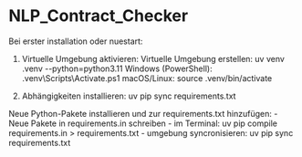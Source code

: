 # NLP_Contract_Checker

Bei erster installation oder nuestart:
1. Virtuelle Umgebung aktivieren:
Virtuelle Umgebung erstellen:
uv venv .venv --python=python3.11
Windows (PowerShell):
.venv\Scripts\Activate.ps1
macOS/Linux:
source .venv/bin/activate



2. Abhängigkeiten installieren:
uv pip sync requirements.txt

Neue Python-Pakete installieren und zur requirements.txt hinzufügen:
    - Neue Pakete in requirements.in schreiben
    - im Terminal: 
        uv pip compile requirements.in > requirements.txt
    - umgebung syncronisieren: 
        uv pip sync requirements.txt